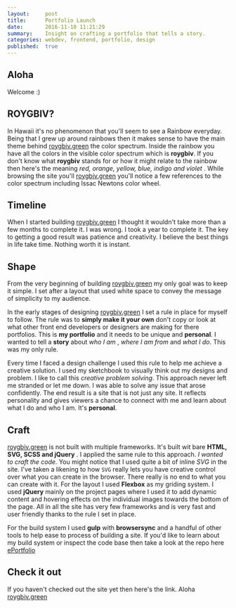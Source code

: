 ```yaml
---
layout:     post
title:      Portfolio Launch
date:       2016-11-10 11:21:29
summary:    Insight on crafting a portfolio that tells a story.
categories: webdev, frontend, portfolio, design
published:  true
---
```


## Aloha
Welcome :)

## ROYGBIV?  
In Hawaii it's no phenomenon that you'll seem to see a Rainbow everyday. Being that I grew up around rainbows then it makes sense to have the main theme behind [roygbiv.green](https//www.roygbiv.green) the color spectrum. Inside the rainbow you have all the colors in the visible color spectrum which is **roygbiv**. If you don't know what **roygbiv** stands for or how it might relate to the rainbow then here's the meaning  *red, orange, yellow, blue, indigo and  violet* . While browsing the site you'll [roygbiv.green](https//www.roygbiv.green) you'll notice a few references to the color spectrum including Issac Newtons color wheel.  

## Timeline

When I started building [roygbiv.green](https//www.roygbiv.green) I thought it wouldn't take more than a few months to complete it. I was wrong. I took a year to complete it. The key to getting a good result was patience and creativity. I believe the best things in life take time. Nothing worth it is instant.

## Shape
From the very beginning of building [roygbiv.green](https//www.roygbiv.green) my only goal was to keep it simple. I set after a layout that used white space to convey the message of simplicity to my audience.

In the early stages of designing [roygbiv.green](https//www.roygbiv.green) I set a rule in place for myself to follow. The rule was to **simply make it your own** don't copy or look at what other front end developers or designers are making for there portfolios. This is **my portfolio** and it needs to be unique and **personal**.  I wanted to tell a  **story** about *who I am* , *where I am from* and *what I do*. This was my only rule.

Every time I faced a design challenge I used this rule to help me achieve a creative solution. I used my sketchbook to visually think out my designs and problem. I like to call this *creative problem solving*. This approach never left me stranded or let me down. I was able to solve any issue that arose confidently. The end result is a site that is not just any site. It reflects personality and gives viewers a chance to connect with me and learn about what I do and who I am. It's **personal**.

## Craft
[roygbiv.green](https//www.roygbiv.green) is not built with multiple frameworks. It's built wit bare **HTML, SVG, SCSS and jQuery** . I applied the same rule to this approach. *I wanted to craft the code.* You might notice that I used quite a bit of inline *SVG* in the site. I've taken a likening to how `SVG` really lets you have creative control over what you can create in the browser. There really is no end to what you can create with it. For the layout I used **Flexbox** as my griding system.
I used **jQuery** mainly on the project pages where I used it to add dynamic content and hovering effects on the individual images towards the bottom of the page. All in all the site has very few frameworks and is very fast and user friendly thanks to the rule I set in place.

For the build system I used **gulp** with **browsersync** and a handful of other tools to help ease to process of building a site. If you'd like to learn about my build system or inspect the code base then take a look at the repo here [ePortfolio](https://github.com/kapena/e-portfolio)

## Check it out
If you haven't checked out the site yet then here's the link.
Aloha  
[roygbiv.green](https//www.roygbiv.green)
